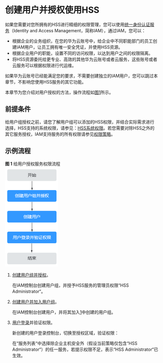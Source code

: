 # 创建用户并授权使用HSS<a name="hss_01_0133"></a>

如果您需要对您所拥有的HSS进行精细的权限管理，您可以使用[统一身份认证服务](https://support.huaweicloud.com/usermanual-iam/zh-cn_topic_0079496985.html)（Identity and Access Management，简称IAM），通过IAM，您可以：

-   根据企业的业务组织，在您的华为云账号中，给企业中不同职能部门的员工创建IAM用户，让员工拥有唯一安全凭证，并使用HSS资源。
-   根据企业用户的职能，设置不同的访问权限，以达到用户之间的权限隔离。
-   将HSS资源委托给更专业、高效的其他华为云账号或者云服务，这些账号或者云服务可以根据权限进行代运维。

如果华为云账号已经能满足您的要求，不需要创建独立的IAM用户，您可以跳过本章节，不影响您使用HSS服务的其它功能。

本章节为您介绍对用户授权的方法，操作流程如[图1](#fig392404973213)所示。

## 前提条件<a name="section1566572142218"></a>

给用户组授权之前，请您了解用户组可以添加的HSS权限，并结合实际需求进行选择，HSS支持的系统权限，请参见：[HSS系统权限](https://support.huaweicloud.com/productdesc-hss/hss_01_0130.html)。若您需要对除HSS之外的其它服务授权，IAM支持服务的所有权限请参见[权限策略](https://support.huaweicloud.com/permissions/policy_list.html?product=hss)。

## 示例流程<a name="section4984230102516"></a>

**图 1**  给用户授权服务权限流程<a name="fig392404973213"></a>  
![](figures/给用户授权服务权限流程.png "给用户授权服务权限流程")

1.  <a name="li2066982962916"></a>[创建用户组并授权](https://support.huaweicloud.com/usermanual-iam/zh-cn_topic_0046611269.html)。

    在IAM控制台创建用户组，并授予HSS服务的管理员权限“HSS Administrator“。


1.  [创建用户并加入用户组](https://support.huaweicloud.com/usermanual-iam/zh-cn_topic_0046611303.html)。

    在IAM控制台创建用户，并将其加入[1](#li2066982962916)中创建的用户组。


1.  [用户登录](https://support.huaweicloud.com/usermanual-iam/iam_01_0552.html)并验证权限。

    新创建的用户登录控制台，切换至授权区域，验证权限：

    在“服务列表“中选择除企业主机安全外（假设当前策略仅包含“HSS Administrator“）的任一服务，若提示权限不足，表示“HSS Administrator“已生效。


